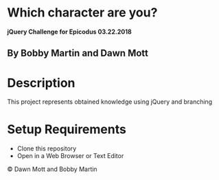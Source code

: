 # Which character are you?
**jQuery Challenge for Epicodus 03.22.2018**

## By Bobby Martin and Dawn Mott

# Description
This project represents obtained knowledge using jQuery and branching

# Setup Requirements
* Clone this repository
* Open in a Web Browser or Text Editor

&copy; Dawn Mott and Bobby Martin
